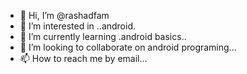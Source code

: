 - 👋 Hi, I’m @rashadfam
- 👀 I’m interested in ..android.
- 🌱 I’m currently learning .android basics..
- 💞️ I’m looking to collaborate on android programing...
- 📫 How to reach me by email...

<!---
rashadfam/rashadfam is a ✨ special ✨ repository because its `README.md` (this file) appears on your GitHub profile.
You can click the Preview link to take a look at your changes.
--->
